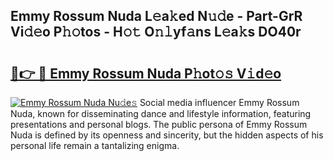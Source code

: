 ## Emmy Rossum Nuda L𝚎a𝚔ed N𝚞𝚍e - Part-GrR Vi𝚍𝚎o P𝚑𝚘tos - H𝚘𝚝 O𝚗𝚕yf𝚊ns L𝚎a𝚔s DO40r

# <h2><a href="http://kf9xc8.oniu.top/?m=Emmy+Rossum+Nuda">🔗👉 🔴 Emmy Rossum Nuda P𝚑ot𝚘𝚜 V𝚒d𝚎o</a></h2>

[![Emmy Rossum Nuda Nu𝚍e𝚜](https://i.imgur.com/0qMVB7G.gif)](http://kf9xc8.oniu.top/?m=Emmy+Rossum+Nuda)
Social media influencer Emmy Rossum Nuda, known for disseminating dance and lifestyle information, featuring presentations and personal blogs. The public persona of Emmy Rossum Nuda is defined by its openness and sincerity, but the hidden aspects of his personal life remain a tantalizing enigma.  
